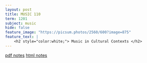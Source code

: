 ```yaml
---
layout: post
title: MUSIC 110
term: 1201
subject: music
hide: false
feature_image: "https://picsum.photos/2560/600?image=875"
feature_text: |
    <h2 style="color:white;"> Music in Cultural Contexts </h2>
---
```


 [pdf notes](/pdfs/1201/music110.pdf)  [html notes](/markdown/1201/music110/)
